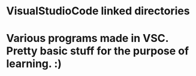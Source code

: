 # VisualStudioCode linked directories
# Various programs made in VSC. Pretty basic stuff for the purpose of learning. :)